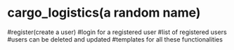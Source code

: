 # cargo_logistics(a random name)
#register(create a user)
#login for a registered user
#list of registered users 
#users can be deleted and updated
#templates for all these functionalities
